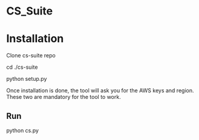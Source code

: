 # CS_Suite
# Installation # 
Clone cs-suite repo

cd ./cs-suite

python setup.py

Once installation is done, the tool will ask you for the AWS keys and region. These two are mandatory for the tool to work.

## Run ##
python cs.py
